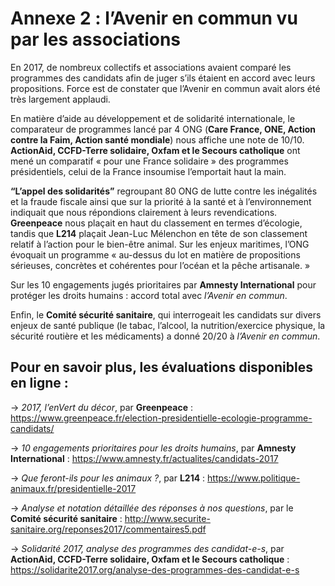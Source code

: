 # Annexe 2 : l’Avenir en commun vu par les associations

En 2017, de nombreux collectifs et associations avaient comparé les
programmes des candidats afin de juger s’ils étaient en accord avec
leurs propositions. Force est de constater que l’Avenir en commun avait
alors été très largement applaudi.

En matière d’aide au développement et de solidarité internationale, le
comparateur de programmes lancé par 4 ONG (**Care France, ONE, Action
contre la Faim, Action santé mondiale**) nous affiche une note de 10/10.
**ActionAid, CCFD-Terre solidaire, Oxfam et le Secours catholique** ont
mené un comparatif « pour une France solidaire » des programmes
présidentiels, celui de la France insoumise l’emportait haut la main.

**“L’appel des solidarités”** regroupant 80 ONG de lutte contre les
inégalités et la fraude fiscale ainsi que sur la priorité à la santé et
à l’environnement indiquait que nous répondions clairement à leurs
revendications. **Greenpeace** nous plaçait en haut du classement en
termes d’écologie, tandis que **L214** plaçait Jean-Luc Mélenchon en
tête de son classement relatif à l’action pour le bien-être animal. Sur
les enjeux maritimes, l’ONG évoquait un programme « au-dessus du lot en
matière de propositions sérieuses, concrètes et cohérentes pour l’océan
et la pêche artisanale. »

Sur les 10 engagements jugés prioritaires par **Amnesty International**
pour protéger les droits humains : accord total avec *l’Avenir en
commun*.

Enfin, le **Comité sécurité sanitaire**, qui interrogeait les candidats
sur divers enjeux de santé publique (le tabac, l’alcool, la
nutrition/exercice physique, la sécurité routière et les médicaments) a
donné 20/20 à *l’Avenir en commun*.

Pour en savoir plus, les évaluations disponibles en ligne :
-------------------------------------

-&gt; *2017, l’enVert du décor*, par **Greenpeace** :
[<https://www.greenpeace.fr/election-presidentielle-ecologie-programme-candidats/>](https://www.greenpeace.fr/election-presidentielle-ecologie-programme-candidats/)

-&gt; *10 engagements prioritaires pour les droits humains*, par
**Amnesty International** :
[<https://www.amnesty.fr/actualites/candidats-2017>](https://www.amnesty.fr/actualites/candidats-2017)

-&gt; *Que feront-ils pour les animaux ?*, par **L214** :
[<https://www.politique-animaux.fr/presidentielle-2017>](https://www.politique-animaux.fr/presidentielle-2017)

-&gt; *Analyse et notation détaillée des réponses à nos questions*, par
le **Comité sécurité sanitaire** :
[<http://www.securite-sanitaire.org/reponses2017/commentaires5.pdf>](http://www.securite-sanitaire.org/reponses2017/commentaires5.pdf)

-&gt; *Solidarité 2017, analyse des programmes des candidat-e-s*, par
**ActionAid, CCFD-Terre solidaire, Oxfam et le Secours catholique** :
[<https://solidarite2017.org/analyse-des-programmes-des-candidat-e-s>](https://solidarite2017.org/analyse-des-programmes-des-candidat-e-s)
